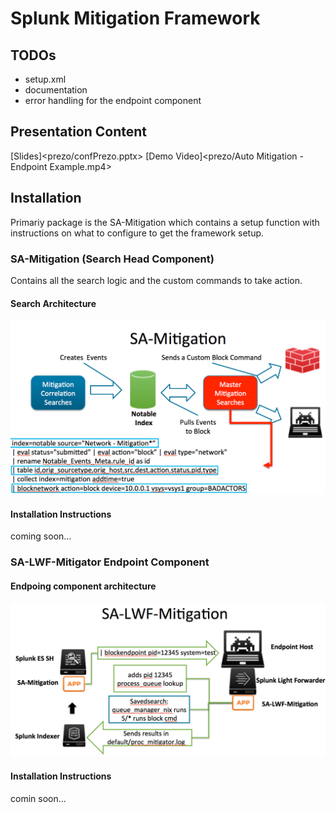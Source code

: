 Splunk Mitigation Framework
===========================

## TODOs
* setup.xml
* documentation
* error handling for the endpoint component

## Presentation Content
[Slides]<prezo/confPrezo.pptx> 
[Demo Video]<prezo/Auto Mitigation - Endpoint Example.mp4>

## Installation
Primariy package is the SA-Mitigation which contains a setup function with instructions on what to configure to get the framework setup.

### SA-Mitigation (Search Head Component)
Contains all the search logic and the custom commands to take action.

#### Search Architecture
![search\_arch](images/SA-Mitigation_search_arch.png)

#### Installation Instructions
coming soon...

### SA-LWF-Mitigator Endpoint Component

#### Endpoing component architecture 
![search\_arch](images/SA-Mitigation-Endpoint.png)

#### Installation Instructions
comin soon...

